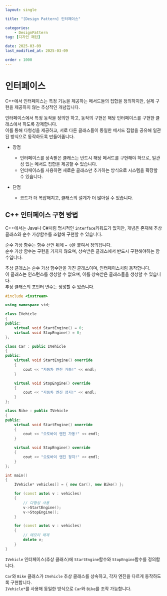 ```yaml
---
layout: single

title: "[Design Pattern] 인터페이스"

categories:
    - DesignPattern
tag: [디자인 패턴]

date: 2025-03-09
last_modified_at: 2025-03-09

order : 1000
---
```


# 인터페이스

C++에서 인터페이스는 특정 기능을 제공하는 메서드들의 집합을 정의하지만, 실제 구현을 제공하지 않는 추상적인 개념입니다.

인터페이스에서 특정 동작을 정의만 하고, 동작의 구현은 해당 인터페이스를 구현한 클래스에서 하도록 강제합니다.  
이를 통해 다형성을 제공하고, 서로 다른 클래스들이 동일한 메서드 집합을 공유해 일관된 방식으로 동작하도록 만들어줍니다.

+ 장점
    + 인터페이스를 상속받은 클래스는 반드시 해당 메서드를 구현해야 하므로, 일관성 있는 메서드 집합을 제공할 수 있습니다.
    + 인터페이스를 사용하면 새로운 클래스만 추가하는 방식으로 시스템을 확장할 수 있습니다.

+ 단점
    + 코드가 더 복잡해지고, 클래스의 설계가 더 많아질 수 있습니다.

## C++ 인터페이스 구현 방법

C++에서는 Java나 C#처럼 명시적인 `interface`키워드가 없지만, 개념은 존재해 추상 클래스와 순수 가상함수를 조합해 구현할 수 있습니다.

순수 가상 함수는 함수 선언 뒤에 `= 0`을 붙여서 정의됩니다.  
순수 가상 함수는 구현을 가지지 않으며, 상속받은 클래스에서 반드시 구현해야하는 함수입니다.

추상 클래스는 순수 가상 함수만을 가진 클래스이며, 인터페이스처럼 동작합니다.  
이 클래스는 인스턴스를 생성할 수 없으며, 이를 상속받은 클래스들을 생성할 수 있습니다.  
추상 클래스의 포인터 변수는 생성할 수 있습니다.

```cpp
#include <iostream>

using namespace std;

class IVehicle
{
public:
	virtual void StartEngine() = 0;
	virtual void StopEngine() = 0;
};

class Car : public IVehicle
{
public:
	virtual void StartEngine() override
	{
		cout << "자동차 엔진 가동!" << endl;
	}

	virtual void StopEngine() override
	{
		cout << "자동차 엔진 정지!" << endl;
	}
};

class Bike : public IVehicle
{
public:
	virtual void StartEngine() override
	{
		cout << "오토바이 엔진 가동!" << endl;
	}

	virtual void StopEngine() override
	{
		cout << "오토바이 엔진 정지!" << endl;
	}
};

int main()
{
	IVehicle* vehicles[] = { new Car(), new Bike() };

	for (const auto& v : vehicles)
	{
		// 다형성 사용
		v->StartEngine();  
		v->StopEngine();
	}

	for (const auto& v : vehicles)
	{
		// 메모리 해제
		delete v;
	}
}
```

`IVehicle` 인터페이스(추상 클래스)에 `StartEngine`함수와 `StopEngine`함수를 정의합니다.

`Car`와 `Bike` 클래스가 `IVehicle` 추상 클래스를 상속하고, 각자 엔진을 다르게 동작하도록 구현합니다.  
`IVehicle*`를 사용해 동일한 방식으로 `Car`와 `Bike`를 조작 가능합니다.